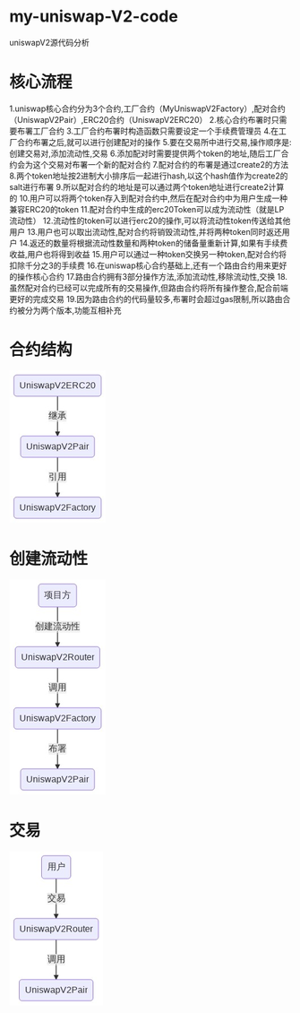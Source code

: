 # my-uniswap-V2-code
uniswapV2源代码分析

# 核心流程
1.uniswap核心合约分为3个合约,工厂合约（MyUniswapV2Factory）,配对合约（UniswapV2Pair）,ERC20合约（UniswapV2ERC20）
2.核心合约布署时只需要布署工厂合约
3.工厂合约布署时构造函数只需要设定一个手续费管理员
4.在工厂合约布署之后,就可以进行创建配对的操作
5.要在交易所中进行交易,操作顺序是:创建交易对,添加流动性,交易
6.添加配对时需要提供两个token的地址,随后工厂合约会为这个交易对布署一个新的配对合约
7.配对合约的布署是通过create2的方法
8.两个token地址按2进制大小排序后一起进行hash,以这个hash值作为create2的salt进行布署
9.所以配对合约的地址是可以通过两个token地址进行create2计算的
10.用户可以将两个token存入到配对合约中,然后在配对合约中为用户生成一种兼容ERC20的token
11.配对合约中生成的erc20Token可以成为流动性（就是LP流动性）
12.流动性的token可以进行erc20的操作,可以将流动性token传送给其他用户
13.用户也可以取出流动性,配对合约将销毁流动性,并将两种token同时返还用户
14.返还的数量将根据流动性数量和两种token的储备量重新计算,如果有手续费收益,用户也将得到收益
15.用户可以通过一种token交换另一种token,配对合约将扣除千分之3的手续费
16.在uniswap核心合约基础上,还有一个路由合约用来更好的操作核心合约
17.路由合约拥有3部分操作方法,添加流动性,移除流动性,交换
18.虽然配对合约已经可以完成所有的交易操作,但路由合约将所有操作整合,配合前端更好的完成交易
19.因为路由合约的代码量较多,布署时会超过gas限制,所以路由合约被分为两个版本,功能互相补充

# 合约结构

<img src='./1.png'/>

# 创建流动性

<img src='./2.png'/>

# 交易

<img src='./3.png'/>